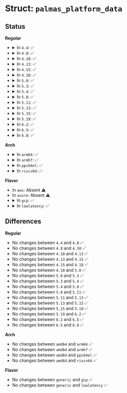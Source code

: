 # Struct: <code>palmas_platform_data</code>

## Status
<b>Regular</b>
<ul>
<li>
<details>
<summary>In <code>4.4</code>: ✅</summary>

```c
struct palmas_platform_data {
    int irq_flags;
    int gpio_base;
    u8 power_ctrl;
    int mux_from_pdata;
    u8 pad1;
    u8 pad2;
    bool pm_off;
    struct palmas_pmic_platform_data *pmic_pdata;
    struct palmas_gpadc_platform_data *gpadc_pdata;
    struct palmas_usb_platform_data *usb_pdata;
    struct palmas_resource_platform_data *resource_pdata;
    struct palmas_clk_platform_data *clk_pdata;
};
```
</details>
</li>
<li>
<details>
<summary>In <code>4.8</code>: ✅</summary>

```c
struct palmas_platform_data {
    int irq_flags;
    int gpio_base;
    u8 power_ctrl;
    int mux_from_pdata;
    u8 pad1;
    u8 pad2;
    bool pm_off;
    struct palmas_pmic_platform_data *pmic_pdata;
    struct palmas_gpadc_platform_data *gpadc_pdata;
    struct palmas_usb_platform_data *usb_pdata;
    struct palmas_resource_platform_data *resource_pdata;
    struct palmas_clk_platform_data *clk_pdata;
};
```
</details>
</li>
<li>
<details>
<summary>In <code>4.10</code>: ✅</summary>

```c
struct palmas_platform_data {
    int irq_flags;
    int gpio_base;
    u8 power_ctrl;
    int mux_from_pdata;
    u8 pad1;
    u8 pad2;
    bool pm_off;
    struct palmas_pmic_platform_data *pmic_pdata;
    struct palmas_gpadc_platform_data *gpadc_pdata;
    struct palmas_usb_platform_data *usb_pdata;
    struct palmas_resource_platform_data *resource_pdata;
    struct palmas_clk_platform_data *clk_pdata;
};
```
</details>
</li>
<li>
<details>
<summary>In <code>4.13</code>: ✅</summary>

```c
struct palmas_platform_data {
    int irq_flags;
    int gpio_base;
    u8 power_ctrl;
    int mux_from_pdata;
    u8 pad1;
    u8 pad2;
    bool pm_off;
    struct palmas_pmic_platform_data *pmic_pdata;
    struct palmas_gpadc_platform_data *gpadc_pdata;
    struct palmas_usb_platform_data *usb_pdata;
    struct palmas_resource_platform_data *resource_pdata;
    struct palmas_clk_platform_data *clk_pdata;
};
```
</details>
</li>
<li>
<details>
<summary>In <code>4.15</code>: ✅</summary>

```c
struct palmas_platform_data {
    int irq_flags;
    int gpio_base;
    u8 power_ctrl;
    int mux_from_pdata;
    u8 pad1;
    u8 pad2;
    bool pm_off;
    struct palmas_pmic_platform_data *pmic_pdata;
    struct palmas_gpadc_platform_data *gpadc_pdata;
    struct palmas_usb_platform_data *usb_pdata;
    struct palmas_resource_platform_data *resource_pdata;
    struct palmas_clk_platform_data *clk_pdata;
};
```
</details>
</li>
<li>
<details>
<summary>In <code>4.18</code>: ✅</summary>

```c
struct palmas_platform_data {
    int irq_flags;
    int gpio_base;
    u8 power_ctrl;
    int mux_from_pdata;
    u8 pad1;
    u8 pad2;
    bool pm_off;
    struct palmas_pmic_platform_data *pmic_pdata;
    struct palmas_gpadc_platform_data *gpadc_pdata;
    struct palmas_usb_platform_data *usb_pdata;
    struct palmas_resource_platform_data *resource_pdata;
    struct palmas_clk_platform_data *clk_pdata;
};
```
</details>
</li>
<li>
<details>
<summary>In <code>5.0</code>: ✅</summary>

```c
struct palmas_platform_data {
    int irq_flags;
    int gpio_base;
    u8 power_ctrl;
    int mux_from_pdata;
    u8 pad1;
    u8 pad2;
    bool pm_off;
    struct palmas_pmic_platform_data *pmic_pdata;
    struct palmas_gpadc_platform_data *gpadc_pdata;
    struct palmas_usb_platform_data *usb_pdata;
    struct palmas_resource_platform_data *resource_pdata;
    struct palmas_clk_platform_data *clk_pdata;
};
```
</details>
</li>
<li>
<details>
<summary>In <code>5.3</code>: ✅</summary>

```c
struct palmas_platform_data {
    int irq_flags;
    int gpio_base;
    u8 power_ctrl;
    int mux_from_pdata;
    u8 pad1;
    u8 pad2;
    bool pm_off;
    struct palmas_pmic_platform_data *pmic_pdata;
    struct palmas_gpadc_platform_data *gpadc_pdata;
    struct palmas_usb_platform_data *usb_pdata;
    struct palmas_resource_platform_data *resource_pdata;
    struct palmas_clk_platform_data *clk_pdata;
};
```
</details>
</li>
<li>
<details>
<summary>In <code>5.4</code>: ✅</summary>

```c
struct palmas_platform_data {
    int irq_flags;
    int gpio_base;
    u8 power_ctrl;
    int mux_from_pdata;
    u8 pad1;
    u8 pad2;
    bool pm_off;
    struct palmas_pmic_platform_data *pmic_pdata;
    struct palmas_gpadc_platform_data *gpadc_pdata;
    struct palmas_usb_platform_data *usb_pdata;
    struct palmas_resource_platform_data *resource_pdata;
    struct palmas_clk_platform_data *clk_pdata;
};
```
</details>
</li>
<li>
<details>
<summary>In <code>5.8</code>: ✅</summary>

```c
struct palmas_platform_data {
    int irq_flags;
    int gpio_base;
    u8 power_ctrl;
    int mux_from_pdata;
    u8 pad1;
    u8 pad2;
    bool pm_off;
    struct palmas_pmic_platform_data *pmic_pdata;
    struct palmas_gpadc_platform_data *gpadc_pdata;
    struct palmas_usb_platform_data *usb_pdata;
    struct palmas_resource_platform_data *resource_pdata;
    struct palmas_clk_platform_data *clk_pdata;
};
```
</details>
</li>
<li>
<details>
<summary>In <code>5.11</code>: ✅</summary>

```c
struct palmas_platform_data {
    int irq_flags;
    int gpio_base;
    u8 power_ctrl;
    int mux_from_pdata;
    u8 pad1;
    u8 pad2;
    bool pm_off;
    struct palmas_pmic_platform_data *pmic_pdata;
    struct palmas_gpadc_platform_data *gpadc_pdata;
    struct palmas_usb_platform_data *usb_pdata;
    struct palmas_resource_platform_data *resource_pdata;
    struct palmas_clk_platform_data *clk_pdata;
};
```
</details>
</li>
<li>
<details>
<summary>In <code>5.13</code>: ✅</summary>

```c
struct palmas_platform_data {
    int irq_flags;
    int gpio_base;
    u8 power_ctrl;
    int mux_from_pdata;
    u8 pad1;
    u8 pad2;
    bool pm_off;
    struct palmas_pmic_platform_data *pmic_pdata;
    struct palmas_gpadc_platform_data *gpadc_pdata;
    struct palmas_usb_platform_data *usb_pdata;
    struct palmas_resource_platform_data *resource_pdata;
    struct palmas_clk_platform_data *clk_pdata;
};
```
</details>
</li>
<li>
<details>
<summary>In <code>5.15</code>: ✅</summary>

```c
struct palmas_platform_data {
    int irq_flags;
    int gpio_base;
    u8 power_ctrl;
    int mux_from_pdata;
    u8 pad1;
    u8 pad2;
    bool pm_off;
    struct palmas_pmic_platform_data *pmic_pdata;
    struct palmas_gpadc_platform_data *gpadc_pdata;
    struct palmas_usb_platform_data *usb_pdata;
    struct palmas_resource_platform_data *resource_pdata;
    struct palmas_clk_platform_data *clk_pdata;
};
```
</details>
</li>
<li>
<details>
<summary>In <code>5.19</code>: ✅</summary>

```c
struct palmas_platform_data {
    int irq_flags;
    int gpio_base;
    u8 power_ctrl;
    int mux_from_pdata;
    u8 pad1;
    u8 pad2;
    bool pm_off;
    struct palmas_pmic_platform_data *pmic_pdata;
    struct palmas_gpadc_platform_data *gpadc_pdata;
    struct palmas_usb_platform_data *usb_pdata;
    struct palmas_resource_platform_data *resource_pdata;
    struct palmas_clk_platform_data *clk_pdata;
};
```
</details>
</li>
<li>
<details>
<summary>In <code>6.2</code>: ✅</summary>

```c
struct palmas_platform_data {
    int irq_flags;
    int gpio_base;
    u8 power_ctrl;
    int mux_from_pdata;
    u8 pad1;
    u8 pad2;
    bool pm_off;
    struct palmas_pmic_platform_data *pmic_pdata;
    struct palmas_gpadc_platform_data *gpadc_pdata;
    struct palmas_usb_platform_data *usb_pdata;
    struct palmas_resource_platform_data *resource_pdata;
    struct palmas_clk_platform_data *clk_pdata;
};
```
</details>
</li>
<li>
<details>
<summary>In <code>6.5</code>: ✅</summary>

```c
struct palmas_platform_data {
    int irq_flags;
    int gpio_base;
    u8 power_ctrl;
    int mux_from_pdata;
    u8 pad1;
    u8 pad2;
    bool pm_off;
    struct palmas_pmic_platform_data *pmic_pdata;
    struct palmas_gpadc_platform_data *gpadc_pdata;
    struct palmas_usb_platform_data *usb_pdata;
    struct palmas_resource_platform_data *resource_pdata;
    struct palmas_clk_platform_data *clk_pdata;
};
```
</details>
</li>
<li>
<details>
<summary>In <code>6.8</code>: ✅</summary>

```c
struct palmas_platform_data {
    int irq_flags;
    int gpio_base;
    u8 power_ctrl;
    int mux_from_pdata;
    u8 pad1;
    u8 pad2;
    bool pm_off;
    struct palmas_pmic_platform_data *pmic_pdata;
    struct palmas_gpadc_platform_data *gpadc_pdata;
    struct palmas_usb_platform_data *usb_pdata;
    struct palmas_resource_platform_data *resource_pdata;
    struct palmas_clk_platform_data *clk_pdata;
};
```
</details>
</li>
</ul>
<b>Arch</b>
<ul>
<li>
<details>
<summary>In <code>arm64</code>: ✅</summary>

```c
struct palmas_platform_data {
    int irq_flags;
    int gpio_base;
    u8 power_ctrl;
    int mux_from_pdata;
    u8 pad1;
    u8 pad2;
    bool pm_off;
    struct palmas_pmic_platform_data *pmic_pdata;
    struct palmas_gpadc_platform_data *gpadc_pdata;
    struct palmas_usb_platform_data *usb_pdata;
    struct palmas_resource_platform_data *resource_pdata;
    struct palmas_clk_platform_data *clk_pdata;
};
```
</details>
</li>
<li>
<details>
<summary>In <code>armhf</code>: ✅</summary>

```c
struct palmas_platform_data {
    int irq_flags;
    int gpio_base;
    u8 power_ctrl;
    int mux_from_pdata;
    u8 pad1;
    u8 pad2;
    bool pm_off;
    struct palmas_pmic_platform_data *pmic_pdata;
    struct palmas_gpadc_platform_data *gpadc_pdata;
    struct palmas_usb_platform_data *usb_pdata;
    struct palmas_resource_platform_data *resource_pdata;
    struct palmas_clk_platform_data *clk_pdata;
};
```
</details>
</li>
<li>
<details>
<summary>In <code>ppc64el</code>: ✅</summary>

```c
struct palmas_platform_data {
    int irq_flags;
    int gpio_base;
    u8 power_ctrl;
    int mux_from_pdata;
    u8 pad1;
    u8 pad2;
    bool pm_off;
    struct palmas_pmic_platform_data *pmic_pdata;
    struct palmas_gpadc_platform_data *gpadc_pdata;
    struct palmas_usb_platform_data *usb_pdata;
    struct palmas_resource_platform_data *resource_pdata;
    struct palmas_clk_platform_data *clk_pdata;
};
```
</details>
</li>
<li>
<details>
<summary>In <code>riscv64</code>: ✅</summary>

```c
struct palmas_platform_data {
    int irq_flags;
    int gpio_base;
    u8 power_ctrl;
    int mux_from_pdata;
    u8 pad1;
    u8 pad2;
    bool pm_off;
    struct palmas_pmic_platform_data *pmic_pdata;
    struct palmas_gpadc_platform_data *gpadc_pdata;
    struct palmas_usb_platform_data *usb_pdata;
    struct palmas_resource_platform_data *resource_pdata;
    struct palmas_clk_platform_data *clk_pdata;
};
```
</details>
</li>
</ul>
<b>Flavor</b>
<ul>
<li>
In <code>aws</code>: Absent ⚠️
</li>
<li>
In <code>azure</code>: Absent ⚠️
</li>
<li>
<details>
<summary>In <code>gcp</code>: ✅</summary>

```c
struct palmas_platform_data {
    int irq_flags;
    int gpio_base;
    u8 power_ctrl;
    int mux_from_pdata;
    u8 pad1;
    u8 pad2;
    bool pm_off;
    struct palmas_pmic_platform_data *pmic_pdata;
    struct palmas_gpadc_platform_data *gpadc_pdata;
    struct palmas_usb_platform_data *usb_pdata;
    struct palmas_resource_platform_data *resource_pdata;
    struct palmas_clk_platform_data *clk_pdata;
};
```
</details>
</li>
<li>
<details>
<summary>In <code>lowlatency</code>: ✅</summary>

```c
struct palmas_platform_data {
    int irq_flags;
    int gpio_base;
    u8 power_ctrl;
    int mux_from_pdata;
    u8 pad1;
    u8 pad2;
    bool pm_off;
    struct palmas_pmic_platform_data *pmic_pdata;
    struct palmas_gpadc_platform_data *gpadc_pdata;
    struct palmas_usb_platform_data *usb_pdata;
    struct palmas_resource_platform_data *resource_pdata;
    struct palmas_clk_platform_data *clk_pdata;
};
```
</details>
</li>
</ul>

## Differences
<b>Regular</b>
<ul>
<li>
No changes between <code>4.4</code> and <code>4.8</code> ✅
</li>
<li>
No changes between <code>4.8</code> and <code>4.10</code> ✅
</li>
<li>
No changes between <code>4.10</code> and <code>4.13</code> ✅
</li>
<li>
No changes between <code>4.13</code> and <code>4.15</code> ✅
</li>
<li>
No changes between <code>4.15</code> and <code>4.18</code> ✅
</li>
<li>
No changes between <code>4.18</code> and <code>5.0</code> ✅
</li>
<li>
No changes between <code>5.0</code> and <code>5.3</code> ✅
</li>
<li>
No changes between <code>5.3</code> and <code>5.4</code> ✅
</li>
<li>
No changes between <code>5.4</code> and <code>5.8</code> ✅
</li>
<li>
No changes between <code>5.8</code> and <code>5.11</code> ✅
</li>
<li>
No changes between <code>5.11</code> and <code>5.13</code> ✅
</li>
<li>
No changes between <code>5.13</code> and <code>5.15</code> ✅
</li>
<li>
No changes between <code>5.15</code> and <code>5.19</code> ✅
</li>
<li>
No changes between <code>5.19</code> and <code>6.2</code> ✅
</li>
<li>
No changes between <code>6.2</code> and <code>6.5</code> ✅
</li>
<li>
No changes between <code>6.5</code> and <code>6.8</code> ✅
</li>
</ul>
<b>Arch</b>
<ul>
<li>
No changes between <code>amd64</code> and <code>arm64</code> ✅
</li>
<li>
No changes between <code>amd64</code> and <code>armhf</code> ✅
</li>
<li>
No changes between <code>amd64</code> and <code>ppc64el</code> ✅
</li>
<li>
No changes between <code>amd64</code> and <code>riscv64</code> ✅
</li>
</ul>
<b>Flavor</b>
<ul>
<li>
No changes between <code>generic</code> and <code>gcp</code> ✅
</li>
<li>
No changes between <code>generic</code> and <code>lowlatency</code> ✅
</li>
</ul>
